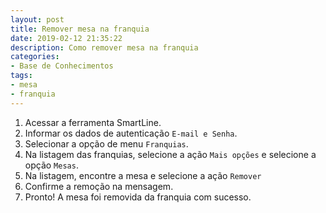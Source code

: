 ```yaml
---
layout: post
title: Remover mesa na franquia
date: 2019-02-12 21:35:22
description: Como remover mesa na franquia
categories: 
- Base de Conhecimentos
tags:
- mesa 
- franquia
---
```


<!-- # Remover Mesa na franquia -->

1. Acessar a ferramenta SmartLine.
2. Informar os dados de autenticação `E-mail e Senha`.
3. Selecionar a opção de menu `Franquias`.
4. Na listagem das franquias, selecione a ação `Mais opções` e selecione a opção `Mesas`.
5. Na listagem, encontre a mesa e selecione a ação `Remover`
6. Confirme a remoção na mensagem.
7. Pronto! A mesa foi removida da franquia com sucesso.
